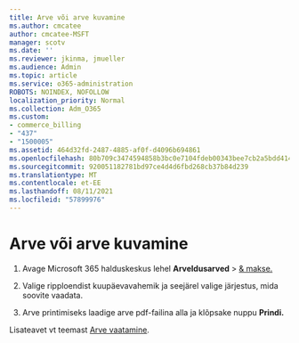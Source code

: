 ```yaml
---
title: Arve või arve kuvamine
ms.author: cmcatee
author: cmcatee-MSFT
manager: scotv
ms.date: ''
ms.reviewer: jkinma, jmueller
ms.audience: Admin
ms.topic: article
ms.service: o365-administration
ROBOTS: NOINDEX, NOFOLLOW
localization_priority: Normal
ms.collection: Adm_O365
ms.custom:
- commerce_billing
- "437"
- "1500005"
ms.assetid: 464d32fd-2487-4885-af0f-d4096b694861
ms.openlocfilehash: 80b709c3474594858b3bc0e7104fdeb00343bee7cb2a5bdd414b791a1cb49564
ms.sourcegitcommit: 920051182781bd97ce4d4d6fbd268cb37b84d239
ms.translationtype: MT
ms.contentlocale: et-EE
ms.lasthandoff: 08/11/2021
ms.locfileid: "57899976"
---
```

# <a name="view-my-bill-or-invoice"></a>Arve või arve kuvamine

1. Avage Microsoft 365 halduskeskus lehel **Arveldusarved** \> [& makse.](https://go.microsoft.com/fwlink/p/?linkid=848039)

2. Valige ripploendist kuupäevavahemik ja seejärel valige järjestus, mida soovite vaadata.

3. Arve printimiseks laadige arve pdf-failina alla ja klõpsake nuppu **Prindi.**

Lisateavet vt teemast [Arve vaatamine](https://docs.microsoft.com/microsoft-365/commerce/billing-and-payments/view-your-bill-or-invoice).
